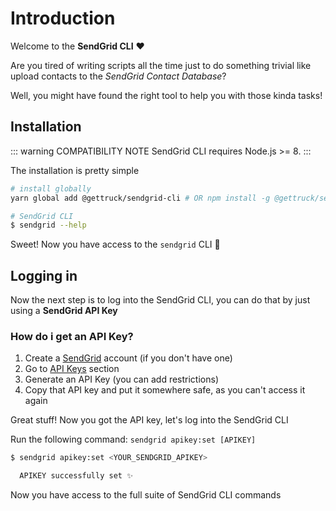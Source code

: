 # Introduction

Welcome to the **SendGrid CLI** :heart:

Are you tired of writing scripts all the time just to do something trivial like upload contacts to the _SendGrid Contact Database_? 

Well, you might have found the right tool to help you with those kinda tasks!

## Installation

::: warning COMPATIBILITY NOTE
SendGrid CLI requires Node.js >= 8.
:::

The installation is pretty simple

```bash
# install globally
yarn global add @gettruck/sendgrid-cli # OR npm install -g @gettruck/sendgrid-cli

# SendGrid CLI
$ sendgrid --help
```

Sweet! Now you have access to the `sendgrid` CLI 🙌

## Logging in

Now the next step is to log into the SendGrid CLI, you can do that by just using a **SendGrid API Key**

### How do i get an API Key?

1. Create a [SendGrid](https://app.sendgrid.com) account (if you don't have one)
2. Go to [API Keys](https://app.sendgrid.com/settings/api_keys) section
3. Generate an API Key (you can add restrictions)
4. Copy that API key and put it somewhere safe, as you can't access it again

Great stuff! Now you got the API key, let's log into the SendGrid CLI

Run the following command: `sendgrid apikey:set [APIKEY]`

```bash
$ sendgrid apikey:set <YOUR_SENDGRID_APIKEY>

  APIKEY successfully set ✨
```

Now you have access to the full suite of SendGrid CLI commands